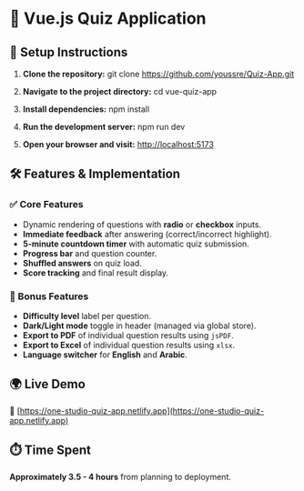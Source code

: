 # 🧠 Vue.js Quiz Application

## 🚀 Setup Instructions

1. **Clone the repository:**
   git clone https://github.com/youssre/Quiz-App.git

2. **Navigate to the project directory:**
   cd vue-quiz-app

3. **Install dependencies:**
   npm install

4. **Run the development server:**
   npm run dev

5. **Open your browser and visit:**
   [http://localhost:5173](http://localhost:5173)

## 🛠️ Features & Implementation

### ✅ Core Features

- Dynamic rendering of questions with **radio** or **checkbox** inputs.
- **Immediate feedback** after answering (correct/incorrect highlight).
- **5-minute countdown timer** with automatic quiz submission.
- **Progress bar** and question counter.
- **Shuffled answers** on quiz load.
- **Score tracking** and final result display.

### 🌟 Bonus Features

- **Difficulty level** label per question.
- **Dark/Light mode** toggle in header (managed via global store).
- **Export to PDF** of individual question results using `jsPDF`.
- **Export to Excel** of individual question results using `xlsx`.
- **Language switcher** for **English** and **Arabic**.

## 🌍 Live Demo

🔗 [https://one-studio-quiz-app.netlify.app](https://one-studio-quiz-app.netlify.app)

## ⏱️ Time Spent

**Approximately 3.5 - 4 hours** from planning to deployment.
